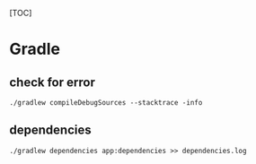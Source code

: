 [TOC]

# Gradle

## check for error

```shell
./gradlew compileDebugSources --stacktrace -info
```

## dependencies

```shell
./gradlew dependencies app:dependencies >> dependencies.log
```